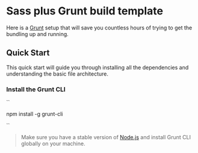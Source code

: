 # Sass plus Grunt build template

Here is a [Grunt](https://gruntjs.com/) setup that will save you countless hours of trying to get the bundling up and running.

## Quick Start

This quick start will guide you through installing all the dependencies and understanding the basic file architecture.

### Install the Grunt CLI

``

npm install -g grunt-cli

``

> Make sure you have a stable version of [Node.js](https://nodejs.org/en/) and install Grunt CLI globally on your machine.

